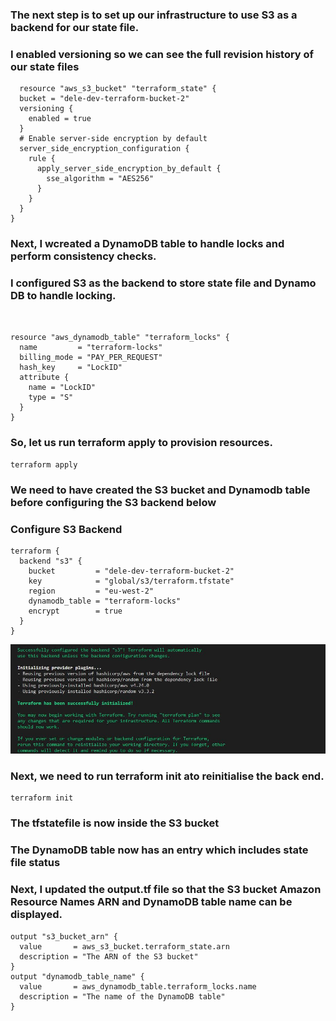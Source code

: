 ### The next step is to set up our infrastructure to use S3 as a backend for our state file.

### I enabled versioning so we can see the full revision history of our state files
```
  resource "aws_s3_bucket" "terraform_state" {
  bucket = "dele-dev-terraform-bucket-2"
  versioning {
    enabled = true
  }
  # Enable server-side encryption by default
  server_side_encryption_configuration {
    rule {
      apply_server_side_encryption_by_default {
        sse_algorithm = "AES256"
      }
    }
  }
}
```
### Next, I wcreated a DynamoDB table to handle locks and perform consistency checks. 
### I configured S3 as the backend to store state file and Dynamo DB to handle locking. 


```


resource "aws_dynamodb_table" "terraform_locks" {
  name         = "terraform-locks"
  billing_mode = "PAY_PER_REQUEST"
  hash_key     = "LockID"
  attribute {
    name = "LockID"
    type = "S"
  }
}
```


### So, let us run terraform apply to provision resources.
```
terraform apply
```
### We need to have created the S3 bucket and Dynamodb table before configuring the S3 backend below

### Configure S3 Backend
```
terraform {
  backend "s3" {
    bucket         = "dele-dev-terraform-bucket-2"
    key            = "global/s3/terraform.tfstate"
    region         = "eu-west-2"
    dynamodb_table = "terraform-locks"
    encrypt        = true
  }
}
```

![S3 backend success](./images/backend-success.JPG)


### Next, we need to run terraform init ato reinitialise the back end.
```
terraform init
```

### The tfstatefile is now inside the S3 bucket

### The DynamoDB table now has an entry which includes state file status

### Next, I updated the output.tf file so that the S3 bucket Amazon Resource Names ARN and DynamoDB table name can be displayed.

```
output "s3_bucket_arn" {
  value       = aws_s3_bucket.terraform_state.arn
  description = "The ARN of the S3 bucket"
}
output "dynamodb_table_name" {
  value       = aws_dynamodb_table.terraform_locks.name
  description = "The name of the DynamoDB table"
}
```